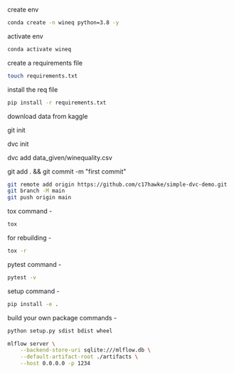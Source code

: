 create env

```bash
conda create -n wineq python=3.8 -y
```

activate env

```bash
conda activate wineq
```

create a requirements file

```bash
touch requirements.txt
```

install the req file

```bash
pip install -r requirements.txt
```

download data from kaggle

git init

dvc init

dvc add data_given/winequality.csv

git add . && git commit -m "first commit"

```bash
git remote add origin https://github.com/c17hawke/simple-dvc-demo.git
git branch -M main
git push origin main
```

tox command - 
```bash
tox
```

for rebuilding -
```bash
tox -r
```

pytest command -
```bash
pytest -v
```

setup command - 
```bash
pip install -e .
```

build your own package commands - 
```bash
python setup.py sdist bdist wheel
```

```bash
mlflow server \
    --backend-store-uri sqlite:///mlflow.db \
    --default-artifact-root ./artifacts \
    --host 0.0.0.0 -p 1234
```



